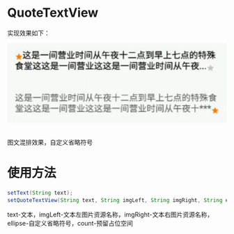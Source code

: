 # QuoteTextView
实现效果如下：   

![实现效果：](https://github.com/VDshixiaoming/QuoteTextView/raw/master/QuoteTextView/screenshot2.png)  

图文混排效果，自定义省略符号
# 使用方法
``` java
setText(String text);
setQuoteTextView(String text, String imgLeft, String imgRight, String ellipse, int count);
```
text-文本，imgLeft-文本左图片资源名称，imgRight-文本右图片资源名称，ellipse-自定义省略符号，count-预留占位空间
